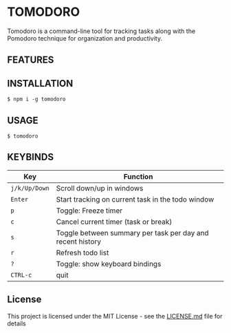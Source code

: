 # TOMODORO

Tomodoro is a command-line tool for tracking tasks along with the Pomodoro technique for organization and productivity.

## FEATURES


## INSTALLATION

```
$ npm i -g tomodoro
```

## USAGE

```
$ tomodoro
```
## KEYBINDS

| Key           | Function                                                   |
| ------------- | ---------------------------------------------------------- |
| `j/k/Up/Down` | Scroll down/up in windows                                  |
| `Enter`       | Start tracking on current task in the todo window          |
| `p`           | Toggle: Freeze timer                                       |
| `c`           | Cancel current timer (task or break)                       |
| `s`           | Toggle between summary per task per day and recent history |
| `r`           | Refresh todo list                                          |
| `?`           | Toggle: show keyboard bindings                             |
| `CTRL-c`      | quit                                                       |


## License

This project is licensed under the MIT License - see the [LICENSE.md](LICENSE) file for details